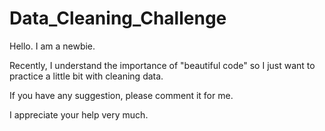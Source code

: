 # Data_Cleaning_Challenge
Hello. I am a newbie.

Recently, I understand the importance of "beautiful code" so I just want to practice a little bit with cleaning data.

If you have any suggestion, please comment it for me.

I appreciate your help very much.

